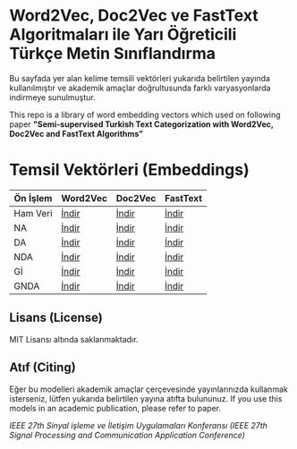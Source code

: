 # Word2Vec, Doc2Vec ve FastText Algoritmaları ile Yarı Öğreticili Türkçe Metin Sınıflandırma
Bu sayfada yer alan kelime temsili vektörleri yukarıda belirtilen yayında kullanılmıştır ve akademik amaçlar doğrultusunda farklı varyasyonlarda indirmeye sunulmuştur.

This repo is a library of word embedding vectors which used on following paper
**"Semi-supervised Turkish Text Categorization with Word2Vec, Doc2Vec and FastText Algorithms"**


# Temsil Vektörleri (Embeddings)
| Ön İşlem | Word2Vec | Doc2Vec | FastText | 
|--|--|--|--|
| Ham Veri | [İndir](https://github.com/hakkiyagiz/SIU2019/) | [İndir](https://github.com/hakkiyagiz/SIU2019/) | [İndir](https://github.com/hakkiyagiz/SIU2019/) |
| NA | [İndir](https://github.com/hakkiyagiz/SIU2019/) | [İndir](https://github.com/hakkiyagiz/SIU2019/) | [İndir](https://github.com/hakkiyagiz/SIU2019/) |
| DA | [İndir](https://github.com/hakkiyagiz/SIU2019/) | [İndir](https://github.com/hakkiyagiz/SIU2019/) | [İndir](https://github.com/hakkiyagiz/SIU2019/) |
| NDA | [İndir](https://github.com/hakkiyagiz/SIU2019/) | [İndir](https://github.com/hakkiyagiz/SIU2019/) | [İndir](https://github.com/hakkiyagiz/SIU2019/) |
| Gİ | [İndir](https://github.com/hakkiyagiz/SIU2019/) | [İndir](https://github.com/hakkiyagiz/SIU2019/) | [İndir](https://github.com/hakkiyagiz/SIU2019/) |
| GNDA | [İndir](https://github.com/hakkiyagiz/SIU2019/) | [İndir](https://github.com/hakkiyagiz/SIU2019/) | [İndir](https://github.com/hakkiyagiz/SIU2019/) |

## Lisans (License)
MIT Lisansı altında saklanmaktadır.

## Atıf (Citing)
Eğer bu modelleri akademik amaçlar çerçevesinde yayınlarınızda kullanmak isterseniz, lütfen yukarıda belirtilen yayına atıfta bulununuz.
If you use this models in an academic publication, please refer to paper.



*IEEE 27th Sinyal işleme ve İletişim Uygulamaları Konferansı (IEEE 27th Signal Processing and Communication Application Conference)*
